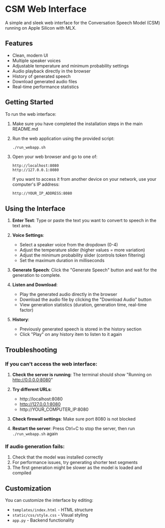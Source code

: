 # CSM Web Interface

A simple and sleek web interface for the Conversation Speech Model (CSM) running on Apple Silicon with MLX.

## Features

- Clean, modern UI
- Multiple speaker voices
- Adjustable temperature and minimum probability settings
- Audio playback directly in the browser
- History of generated speech
- Download generated audio files
- Real-time performance statistics

## Getting Started

To run the web interface:

1. Make sure you have completed the installation steps in the main README.md

2. Run the web application using the provided script:
   ```bash
   ./run_webapp.sh
   ```

3. Open your web browser and go to one of:
   ```
   http://localhost:8080
   http://127.0.0.1:8080
   ```
   
   If you want to access it from another device on your network, use your computer's IP address:
   ```
   http://YOUR_IP_ADDRESS:8080
   ```

## Using the Interface

1. **Enter Text**: Type or paste the text you want to convert to speech in the text area.

2. **Voice Settings**:
   - Select a speaker voice from the dropdown (0-4)
   - Adjust the temperature slider (higher values = more variation)
   - Adjust the minimum probability slider (controls token filtering)
   - Set the maximum duration in milliseconds

3. **Generate Speech**: Click the "Generate Speech" button and wait for the generation to complete.

4. **Listen and Download**: 
   - Play the generated audio directly in the browser
   - Download the audio file by clicking the "Download Audio" button
   - View generation statistics (duration, generation time, real-time factor)

5. **History**: 
   - Previously generated speech is stored in the history section
   - Click "Play" on any history item to listen to it again

## Troubleshooting

### If you can't access the web interface:

1. **Check the server is running**: The terminal should show "Running on http://0.0.0.0:8080"

2. **Try different URLs**:
   - http://localhost:8080
   - http://127.0.0.1:8080
   - http://YOUR_COMPUTER_IP:8080

3. **Check firewall settings**: Make sure port 8080 is not blocked

4. **Restart the server**: Press Ctrl+C to stop the server, then run `./run_webapp.sh` again

### If audio generation fails:

1. Check that the model was installed correctly
2. For performance issues, try generating shorter text segments
3. The first generation might be slower as the model is loaded and compiled

## Customization

You can customize the interface by editing:
- `templates/index.html` - HTML structure 
- `static/css/style.css` - Visual styling
- `app.py` - Backend functionality